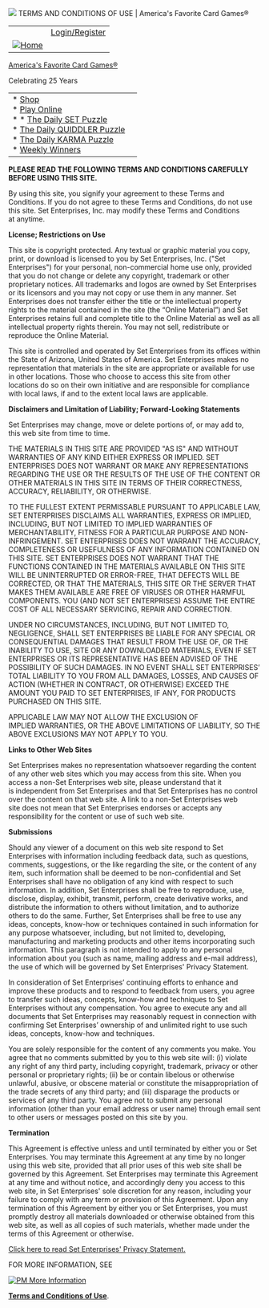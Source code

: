 ![](https://www.facebook.com/tr?id=294289658079715&ev=PageView&noscript=1)  TERMS AND CONDITIONS OF USE | America's Favorite Card Games®                              

|     |     |
| --- | --- |
|     | [Login/Register](https://setgame.com/user/login?width=450&height=275) |
| [![Home](https://setgame.com/sites/default/files/PM_SET_TopBanner.png)](https://setgame.com/ "Home") |     |

[America's Favorite Card Games®](https://setgame.com/ "Home")

Celebrating 25 Years

|     |     |
| --- | --- |
| * [Shop](https://www.playmonster.com/brands/set/)<br>* [Play Online](https://setgame.com/welcome)<br>    * * [The Daily SET Puzzle](https://setgame.com/set/puzzle)<br>        * [The Daily QUIDDLER Puzzle](https://setgame.com/quiddler/puzzle)<br>        * [The Daily KARMA Puzzle](https://setgame.com/karma/puzzle)<br>* [Weekly Winners](https://setgame.com/weekly-winners) |     |

**PLEASE READ THE FOLLOWING TERMS AND CONDITIONS CAREFULLY BEFORE USING THIS SITE.**

By using this site, you signify your agreement to these Terms and Conditions. If you do not agree to these Terms and Conditions, do not use this site. Set Enterprises, Inc. may modify these Terms and Conditions at anytime.

**License; Restrictions on Use**

This site is copyright protected. Any textual or graphic material you copy, print, or download is licensed to you by Set Enterprises, Inc. ("Set Enterprises") for your personal, non-commercial home use only, provided that you do not change or delete any copyright, trademark or other proprietary notices. All trademarks and logos are owned by Set Enterprises or its licensors and you may not copy or use them in any manner. Set Enterprises does not transfer either the title or the intellectual property rights to the material contained in the site (the “Online Material”) and Set Enterprises retains full and complete title to the Online Material as well as all intellectual property rights therein. You may not sell, redistribute or reproduce the Online Material.

This site is controlled and operated by Set Enterprises from its offices within the State of Arizona, United States of America. Set Enterprises makes no representation that materials in the site are appropriate or available for use in other locations. Those who choose to access this site from other locations do so on their own initiative and are responsible for compliance with local laws, if and to the extent local laws are applicable.

**Disclaimers and Limitation of Liability; Forward-Looking Statements**

Set Enterprises may change, move or delete portions of, or may add to, this web site from time to time.

THE MATERIALS IN THIS SITE ARE PROVIDED "AS IS" AND WITHOUT WARRANTIES OF ANY KIND EITHER EXPRESS OR IMPLIED. SET ENTERPRISES DOES NOT WARRANT OR MAKE ANY REPRESENTATIONS REGARDING THE USE OR THE RESULTS OF THE USE OF THE CONTENT OR OTHER MATERIALS IN THIS SITE IN TERMS OF THEIR CORRECTNESS, ACCURACY, RELIABILITY, OR OTHERWISE.

TO THE FULLEST EXTENT PERMISSABLE PURSUANT TO APPLICABLE LAW, SET ENTERPRISES DISCLAIMS ALL WARRANTIES, EXPRESS OR IMPLIED, INCLUDING, BUT NOT LIMITED TO IMPLIED WARRANTIES OF MERCHANTABILITY, FITNESS FOR A PARTICULAR PURPOSE AND NON-INFRINGEMENT. SET ENTERPRISES DOES NOT WARRANT THE ACCURACY, COMPLETENESS OR USEFULNESS OF ANY INFORMATION CONTAINED ON THIS SITE. SET ENTERPRISES DOES NOT WARRANT THAT THE FUNCTIONS CONTAINED IN THE MATERIALS AVAILABLE ON THIS SITE WILL BE UNINTERRUPTED OR ERROR-FREE, THAT DEFECTS WILL BE CORRECTED, OR THAT THE MATERIALS, THIS SITE OR THE SERVER THAT MAKES THEM AVAILABLE ARE FREE OF VIRUSES OR OTHER HARMFUL COMPONENTS. YOU (AND NOT SET ENTERPRISES) ASSUME THE ENTIRE COST OF ALL NECESSARY SERVICING, REPAIR AND CORRECTION.

UNDER NO CIRCUMSTANCES, INCLUDING, BUT NOT LIMITED TO, NEGLIGENCE, SHALL SET ENTERPRISES BE LIABLE FOR ANY SPECIAL OR CONSEQUENTIAL DAMAGES THAT RESULT FROM THE USE OF, OR THE INABILITY TO USE, SITE OR ANY DOWNLOADED MATERIALS, EVEN IF SET ENTERPRISES OR ITS REPRESENTATIVE HAS BEEN ADVISED OF THE POSSIBILITY OF SUCH DAMAGES. IN NO EVENT SHALL SET ENTERPRISES’ TOTAL LIABILITY TO YOU FROM ALL DAMAGES, LOSSES, AND CAUSES OF ACTION (WHETHER IN CONTRACT, OR OTHERWISE) EXCEED THE AMOUNT YOU PAID TO SET ENTERPRISES, IF ANY, FOR PRODUCTS PURCHASED ON THIS SITE.

APPLICABLE LAW MAY NOT ALLOW THE EXCLUSION OF IMPLIED WARRANTIES, OR THE ABOVE LIMITATIONS OF LIABILITY, SO THE ABOVE EXCLUSIONS MAY NOT APPLY TO YOU.

**Links to Other Web Sites**

Set Enterprises makes no representation whatsoever regarding the content of any other web sites which you may access from this site. When you access a non-Set Enterprises web site, please understand that it is independent from Set Enterprises and that Set Enterprises has no control over the content on that web site. A link to a non-Set Enterprises web site does not mean that Set Enterprises endorses or accepts any responsibility for the content or use of such web site.

**Submissions**

Should any viewer of a document on this web site respond to Set Enterprises with information including feedback data, such as questions, comments, suggestions, or the like regarding the site, or the content of any item, such information shall be deemed to be non-confidential and Set Enterprises shall have no obligation of any kind with respect to such information. In addition, Set Enterprises shall be free to reproduce, use, disclose, display, exhibit, transmit, perform, create derivative works, and distribute the information to others without limitation, and to authorize others to do the same. Further, Set Enterprises shall be free to use any ideas, concepts, know-how or techniques contained in such information for any purpose whatsoever, including, but not limited to, developing, manufacturing and marketing products and other items incorporating such information. This paragraph is not intended to apply to any personal information about you (such as name, mailing address and e-mail address), the use of which will be governed by Set Enterprises' Privacy Statement.

In consideration of Set Enterprises’ continuing efforts to enhance and improve these products and to respond to feedback from users, you agree to transfer such ideas, concepts, know-how and techniques to Set Enterprises without any compensation. You agree to execute any and all documents that Set Enterprises may reasonably request in connection with confirming Set Enterprises’ ownership of and unlimited right to use such ideas, concepts, know-how and techniques.

You are solely responsible for the content of any comments you make. You agree that no comments submitted by you to this web site will: (i) violate any right of any third party, including copyright, trademark, privacy or other personal or proprietary rights; (ii) be or contain libelous or otherwise unlawful, abusive, or obscene material or constitute the misappropriation of the trade secrets of any third party; and (iii) disparage the products or services of any third party. You agree not to submit any personal information (other than your email address or user name) through email sent to other users or messages posted on this site by you.

**Termination**

This Agreement is effective unless and until terminated by either you or Set Enterprises. You may terminate this Agreement at any time by no longer using this web site, provided that all prior uses of this web site shall be governed by this Agreement. Set Enterprises may terminate this Agreement at any time and without notice, and accordingly deny you access to this web site, in Set Enterprises' sole discretion for any reason, including your failure to comply with any term or provision of this Agreement. Upon any termination of this Agreement by either you or Set Enterprises, you must promptly destroy all materials downloaded or otherwise obtained from this web site, as well as all copies of such materials, whether made under the terms of this Agreement or otherwise.

[Click here to read Set Enterprises' Privacy Statement.](https://setgame.com/privacy-policy) 

FOR MORE INFORMATION, SEE

[![PM More Information](https://www.setgame.com/sites/default/files/PM_SET_Bottom-Banner.png)](https://www.playmonster.com/policies/)

**[Terms and Conditions of Use](http://setgame.com/terms-and-conditions)**.